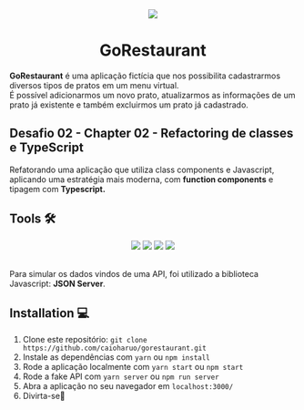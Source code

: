 <div align="center">
  <img src="https://i.imgur.com/TOYP2Up.png" />
  <h1>GoRestaurant</h1>
</div>

<p><b>GoRestaurant</b> é uma aplicação fictícia que nos possibilita cadastrarmos diversos tipos de pratos em um menu virtual.
<br />É possível adicionarmos um novo prato, atualizarmos as informações de um prato já existente e também excluirmos um prato já cadastrado.</p>

<h2>Desafio 02 - Chapter 02 - Refactoring de classes e TypeScript</h2>

<p>Refatorando uma aplicação que utiliza class components e Javascript, aplicando uma estratégia mais moderna, com <b>function components</b> e tipagem com <b>Typescript.</b></p>

<h2>Tools 🛠️</h2>

<div align="center">
 <img src="https://img.shields.io/badge/TypeScript-007ACC?style=for-the-badge&logo=typescript&logoColor=white" />
 <img src="https://img.shields.io/badge/React-20232A?style=for-the-badge&logo=react&logoColor=61DAFB" />
 <img src="https://img.shields.io/badge/styled--components-DB7093?style=for-the-badge&logo=styled-components&logoColor=white" />
 <img src="https://img.shields.io/badge/React_Router-CA4245?style=for-the-badge&logo=react-router&logoColor=white" /> 
</div>

<br />

<p>Para simular os dados vindos de uma API, foi utilizado a biblioteca Javascript: <b>JSON Server</b>.</p>

<h2>Installation 💻</h2>

1. Clone este repositório: `git clone https://github.com/caioharuo/gorestaurant.git`
2. Instale as dependências com `yarn` ou `npm install`
3. Rode a aplicação localmente com `yarn start` ou `npm start`
4. Rode a fake API com `yarn server` ou `npm run server`
5. Abra a aplicação no seu navegador em `localhost:3000/`
6. Divirta-se🎉
